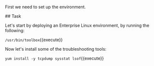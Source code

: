 First we need to set up the environment.

## Task

Let's start by deploying an Enterprise Linux environment, by running the following:

`/usr/bin/toolbox`{{execute}}

Now let's install some of the troubleshooting tools:

`yum install -y tcpdump sysstat lsof`{{execute}}

